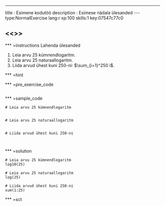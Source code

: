 ---
title       : Esimene kodutöö
description : Esimese nädala ülesanded
--- type:NormalExercise lang:r xp:100 skills:1 key:07547c77c0
## <<<New Exercise>>>


*** =instructions
Lahenda ülesanded
1. Leia arvu 25 kümnendlogaritm.
2. Leia arvu 25 naturaallogaritm.
3. Liida arvud ühest kuni 250-ni: $\sum_{i=1}^250 i$.

*** =hint

*** =pre_exercise_code
```{r}

```

*** =sample_code
```{r}
# Leia arvu 25 kümnendlogaritm


# Leia arvu 25 naturaallogaritm


# Liida arvud ühest kuni 250-ni 



```

*** =solution
```{r}
# Leia arvu 25 kümnendlogaritm
log10(25)

# Leia arvu 25 naturaallogaritm
log(25)

# Liida arvud ühest kuni 250-ni 
sum(1:25)

```

*** =sct
```{r}

```
